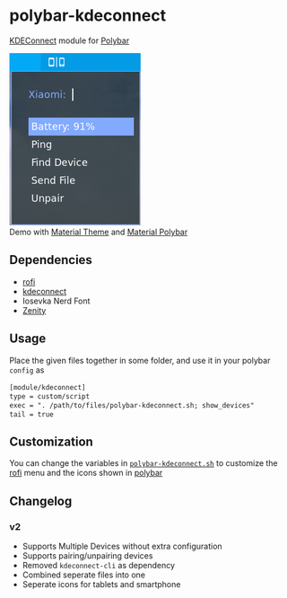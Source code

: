 # polybar-kdeconnect

[KDEConnect](https://github.com/KDE/kdeconnect-kde) module for [Polybar](https://github.com/jaagr/polybar)

![screenshot](screenshot.png)  
Demo with [Material Theme](https://github.com/DaveDavenport/rofi-themes/blob/master/User%20Themes/material.rasi) and [Material Polybar](https://github.com/adi1090x/polybar-themes)

## Dependencies
* [rofi](https://github.com/DaveDavenport/rofi)
* [kdeconnect](https://github.com/KDE/kdeconnect-kde)
* Iosevka Nerd Font
* [Zenity](https://github.com/GNOME/zenity)

## Usage
Place the given files together in some folder, and use it in your polybar `config` as
```  
[module/kdeconnect]  
type = custom/script  
exec = ". /path/to/files/polybar-kdeconnect.sh; show_devices"  
tail = true
````

## Customization
You can change the variables in [`polybar-kdeconnect.sh`](polybar-kdeconnect.sh) to customize the [rofi](https://github.com/DaveDavenport/rofi) menu and the icons shown in [polybar](https://github.com/jaagr/polybar)


## Changelog
### v2
* Supports Multiple Devices without extra configuration
* Supports pairing/unpairing devices
* Removed `kdeconnect-cli` as dependency
* Combined seperate files into one
* Seperate icons for tablets and smartphone
